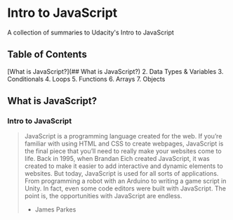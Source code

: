 # Intro to JavaScript
A collection of summaries to Udacity's Intro to JavaScript

## Table of Contents
[What is JavaScript?](## What is JavaScript?)
2. Data Types & Variables
3. Conditionals
4. Loops
5. Functions
6. Arrays
7. Objects

## What is JavaScript?
### Intro to JavaScript
> JavaScript is a programming language created for the web. If you’re familiar with using HTML and CSS to create webpages, JavaScript is the final piece that you’ll need to really make your websites come to life. Back in 1995, when Brandan Eich created JavaScript, it was created to make it easier to add interactive and dynamic elements to websites. But today, JavaScript is used for all sorts of applications. From programming a robot with an Arduino to writing a game script in Unity. In fact, even some code editors were built with JavaScript. The point is, the opportunities with JavaScript are endless. 
> - James Parkes
